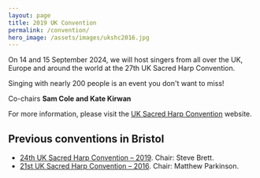 ```yaml
---
layout: page
title: 2019 UK Convention
permalink: /convention/
hero_image: /assets/images/ukshc2016.jpg
---
```


On 14 and 15 September 2024, we will host singers from all over the UK, Europe and around the world at the 27th UK Sacred Harp Convention.

Singing with nearly 200 people is an event you don't want to miss!

Co-chairs
**Sam Cole and Kate Kirwan**

For more information, please visit the [UK Sacred Harp Convention](http://ukshc.org/) website.

## Previous conventions in Bristol

- [24th UK Sacred Harp Convention &ndash; 2019](http://fasola.org/minutes/search/?n=6044). Chair: Steve Brett.
- [21st UK Sacred Harp Convention &ndash; 2016](http://fasola.org/minutes/search/?n=5136). Chair: Matthew Parkinson.
